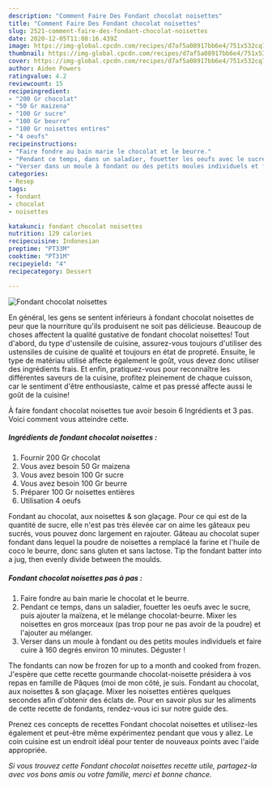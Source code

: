 ```yaml
---
description: "Comment Faire Des Fondant chocolat noisettes"
title: "Comment Faire Des Fondant chocolat noisettes"
slug: 2521-comment-faire-des-fondant-chocolat-noisettes
date: 2020-12-05T11:08:16.439Z
image: https://img-global.cpcdn.com/recipes/d7af5a08917bb6e4/751x532cq70/fondant-chocolat-noisettes-photo-principale-de-la-recette.jpg
thumbnail: https://img-global.cpcdn.com/recipes/d7af5a08917bb6e4/751x532cq70/fondant-chocolat-noisettes-photo-principale-de-la-recette.jpg
cover: https://img-global.cpcdn.com/recipes/d7af5a08917bb6e4/751x532cq70/fondant-chocolat-noisettes-photo-principale-de-la-recette.jpg
author: Aiden Powers
ratingvalue: 4.2
reviewcount: 15
recipeingredient:
- "200 Gr chocolat"
- "50 Gr maizena"
- "100 Gr sucre"
- "100 Gr beurre"
- "100 Gr noisettes entires"
- "4 oeufs"
recipeinstructions:
- "Faire fondre au bain marie le chocolat et le beurre."
- "Pendant ce temps, dans un saladier, fouetter les oeufs avec le sucre, puis ajouter la maïzena, et le mélange chocolat-beurre. Mixer les noisettes en gros morceaux (pas trop pour ne pas avoir de la poudre) et l&#39;ajouter au mélanger."
- "Verser dans un moule à fondant ou des petits moules individuels et faire cuire à 160 degrés environ 10 minutes. Déguster !"
categories:
- Resep
tags:
- fondant
- chocolat
- noisettes

katakunci: fondant chocolat noisettes 
nutrition: 129 calories
recipecuisine: Indonesian
preptime: "PT33M"
cooktime: "PT31M"
recipeyield: "4"
recipecategory: Dessert

---
```



![Fondant chocolat noisettes](https://img-global.cpcdn.com/recipes/d7af5a08917bb6e4/751x532cq70/fondant-chocolat-noisettes-photo-principale-de-la-recette.jpg)

En général, les gens se sentent inférieurs à fondant chocolat noisettes de peur que la nourriture qu'ils produisent ne soit pas délicieuse. Beaucoup de choses affectent la qualité gustative de fondant chocolat noisettes! Tout d'abord, du type d'ustensile de cuisine, assurez-vous toujours d'utiliser des ustensiles de cuisine de qualité et toujours en état de propreté. Ensuite, le type de matériau utilisé affecte également le goût, vous devez donc utiliser des ingrédients frais. Et enfin, pratiquez-vous pour reconnaître les différentes saveurs de la cuisine, profitez pleinement de chaque cuisson, car le sentiment d'être enthousiaste, calme et pas pressé affecte aussi le goût de la cuisine!

<!--inarticleads1-->

À faire fondant chocolat noisettes tue avoir besoin 6 Ingrédients et 3 pas. Voici comment vous atteindre cette.

##### Ingrédients de fondant chocolat noisettes :

1. Fournir 200 Gr chocolat
1. Vous avez besoin 50 Gr maizena
1. Vous avez besoin 100 Gr sucre
1. Vous avez besoin 100 Gr beurre
1. Préparer 100 Gr noisettes entières
1. Utilisation 4 oeufs


Fondant au chocolat, aux noisettes &amp; son glaçage. Pour ce qui est de la quantité de sucre, elle n&#39;est pas très élevée car on aime les gâteaux peu sucrés, vous pouvez donc largement en rajouter. Gâteau au chocolat super fondant dans lequel la poudre de noisettes a remplacé la farine et l&#39;huile de coco le beurre, donc sans gluten et sans lactose. Tip the fondant batter into a jug, then evenly divide between the moulds. 

<!--inarticleads2-->

##### Fondant chocolat noisettes pas à pas :

1. Faire fondre au bain marie le chocolat et le beurre.
1. Pendant ce temps, dans un saladier, fouetter les oeufs avec le sucre, puis ajouter la maïzena, et le mélange chocolat-beurre. Mixer les noisettes en gros morceaux (pas trop pour ne pas avoir de la poudre) et l&#39;ajouter au mélanger.
1. Verser dans un moule à fondant ou des petits moules individuels et faire cuire à 160 degrés environ 10 minutes. Déguster !


The fondants can now be frozen for up to a month and cooked from frozen. J&#39;espère que cette recette gourmande chocolat-noisette présidera à vos repas en famille de Pâques (moi de mon côté, je suis. Fondant au chocolat, aux noisettes &amp; son glaçage. Mixer les noisettes entières quelques secondes afin d&#39;obtenir des éclats de. Pour en savoir plus sur les aliments de cette recette de fondants, rendez-vous ici sur notre guide des. 

<!--inarticleads1-->

<p>
Prenez ces concepts de recettes Fondant chocolat noisettes et utilisez-les également et peut-être même expérimentez pendant que vous y allez. Le coin cuisine est un endroit idéal pour tenter de nouveaux points avec l'aide appropriée.
</p>

<p>
<i>Si vous trouvez cette Fondant chocolat noisettes recette utile, partagez-la avec vos bons amis ou votre famille, merci et bonne chance.</i>
</p>
